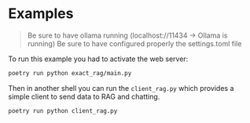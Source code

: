# Examples

> Be sure to have ollama running (localhost://11434 -> Ollama is running)
> Be sure to have configured properly the settings.toml file

To run this example you had to activate the web server:
```bash
poetry run python exact_rag/main.py
```

Then in another shell you can run the `client_rag.py` which provides a simple client to send data to RAG and chatting.

```bash
poetry run python client_rag.py
```
